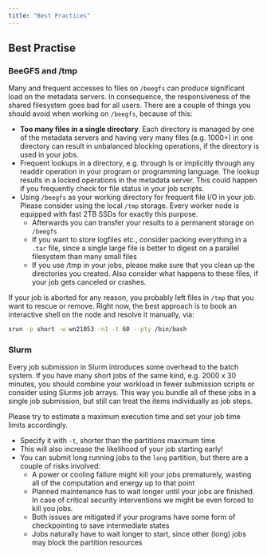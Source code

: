 ```yaml
---
title: "Best Practices"
---
```


## Best Practise

### BeeGFS and /tmp
Many and frequent accesses to files on `/beegfs` can produce significant load on the metadata servers.
In consequence, the responsiveness of the shared filesystem goes bad for all users.
There are a couple of things you should avoid when working on `/beegfs`, because of this:
* **Too many files in a single directory**. Each directory is managed by one of the metadata servers and having very many files (e.g. 1000+) in one directory can result in unbalanced blocking operations, if the directory is used in your jobs.
* Frequent lookups in a directory, e.g. through ls or implicitly through any readdir operation in your program or programming language. The lookup results in a locked operations in the metadata server. This could happen if you frequently check for file status in your job scripts.
* Using `/beegfs` as your working directory for frequent file I/O in your job. Please consider using the local `/tmp` storage. Every worker node is equipped with fast 2TB SSDs for exactly this purpose.
  * Afterwards you can transfer your results to a permanent storage on `/beegfs`
  * If you want to store logfiles etc., consider packing everything in a `.tar` file, since a single large file is better to digest on a parallel filesystem than many small files
  * If you use /tmp in your jobs, please make sure that you clean up the directories you created. Also consider what happens to these files, if your job gets canceled or crashes.

If your job is aborted for any reason, you probably left files in `/tmp` that you want to rescue or remove.
Right now, the best approach is to book an interactive shell on the node and resolve it manually, via:
```bash
srun -p short -w wn21053 -n1 -t 60 --pty /bin/bash
```


### Slurm
Every job submission in Slurm introduces some overhead to the batch system.
If you have many short jobs of the same kind, e.g. 2000 x 30 minutes, you should combine your workload in fewer submission scripts or consider using Slurms job arrays.
This way you bundle all of these jobs in a single job submission, but still can treat the items individually as job steps.

Please try to estimate a maximum execution time and set your job time limits accordingly.
  * Specify it with `-t`, shorter than the partitions maximum time
  * This will also increase the likelihood of your job starting early!
  * You can submit long running jobs to the `long` partition, but there are a couple of risks involved:
    * A power or cooling failure might kill your jobs prematurely, wasting all of the computation and energy up to that point
    * Planned maintenance has to wait longer until your jobs are finished. In case of critical security interventions we might be even forced to kill you jobs.
    * Both issues are mitigated if your programs have some form of checkpointing to save intermediate states
    * Jobs naturally have to wait longer to start, since other (long) jobs may block the partition resources
